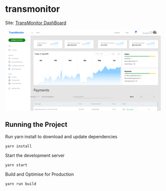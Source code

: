 # transmonitor

Site: [TransMonitor DashBoard](https://transmonitor-joel.netlify.com/)

![Transmonitor](public/assets/TRANSMONITOR.png)


## Running the Project
Run yarn install to download and update dependencies
```
yarn install
```

Start the development server
```
yarn start
```

Build and Optimise for Production
```
yarn run build
```
